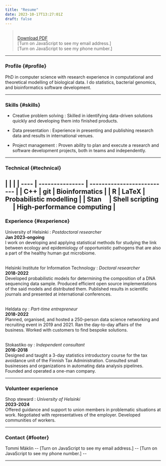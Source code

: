 ```yaml
---
title: "Resume"
date: 2023-10-17T13:27:01Z
draft: false
---
```

> &ZeroWidthSpace;  
> &ZeroWidthSpace;[Download PDF](/documents/cv_tommi_maklin_2023-08-02.pdf)  
> &ZeroWidthSpace;<script src="/js/contact_me.js"></script><noscript>[Turn on JavaScript to see my email address.]</noscript>  
> &ZeroWidthSpace;<script src="/js/call_me.js"></script><noscript>[Turn on JavaScript to see my phone number.]</noscript>  

------

### Profile {#profile}

PhD in computer science with research experience in computational and theoretical modelling of biological data. I do statistics, bacterial genomics, and bioinformatics software development.

------

### Skills {#skills}

* Creative problem solving
  : Skilled in identifying data-driven solutions quickly and developing them into finished products.

* Data presentation
  : Experience in presenting and publishing research data and results in international venues.

* Project management
  : Proven ability to plan and execute a research and software development projects, both in teams and independently.

-------

### Technical {#technical}

| | |
| ---- | --------------- | -------------------------- |
| C++  | git             | Bioinformatics             |
| R    | LaTeX           | Probabilistic modelling    |
| Stan<img width=20/> | Shell scripting<img width=20/> | High-performance computing |
------

### Experience {#experience}

University of Helsinki
: *Postdoctoral researcher*  
  __Jan 2023-ongoing__  
I work on developing and applying statistical methods for studying the
link between ecology and epidemiology of opportunistic pathogens that
are also a part of the healthy human gut microbiome.
<br><br>

Helsinki Institute for Information Technology
: *Doctoral researcher*  
  __2018-2022__  
Developed probabilistic models for determining the composition of a
DNA sequencing data sample. Produced efficient open source
implementations of the said models and distributed them. Published
results in scientific journals and presented at international
conferences.
<br><br>

Heldata oy
: *Part-time entrepreneur*  
  __2018-2022__  
Planned, organised, and hosted a 250-person data science networking
and recruiting event in 2019 and 2021. Ran the day-to-day affairs of
the business. Worked with customers to find bespoke solutions.
<br><br>

Stokastiko oy
: *Independent consultant*  
  __2016-2018__  
Designed and taught a 3-day statistics introductory course for the tax
avoidance unit of the Finnish Tax Administration. Consulted small
businesses and organizations in automating data analysis
pipelines. Founded and operated a one-man company.

-----
### Volunteer experience

Shop steward
: *University of Helsinki*  
 __2023-2024__  
Offered guidance and support to union members in
problematic situations at work. Negotiated with representatives of
the employer. Developed communities of workers.

-----

### Contact {#footer}

Tommi M&auml;klin -- <script src="/js/contact_me.js"></script><noscript>[Turn on JavaScript to see my email address.]</noscript> -- <script src="/js/call_me.js"></script><noscript>[Turn on JavaScript to see my phone number.]</noscript> -- [<i class="fab fa-linkedin-in fa-1x text-muted"></i>](https://linkedin.com/in/tmaklin)

------
